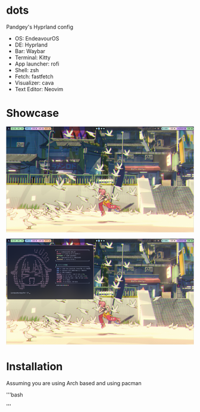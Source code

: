 # dots

Pandgey's Hyprland config

- OS: EndeavourOS
- DE: Hyprland
- Bar: Waybar
- Terminal: Kitty
- App launcher: rofi
- Shell: zsh
- Fetch: fastfetch
- Visualizer: cava
- Text Editor: Neovim

# Showcase

![showcase1](assets/showcase1.png)

![showcase2](assets/showcase2.png)

# Installation

Assuming you are using Arch based and using pacman

'''bash

'''
